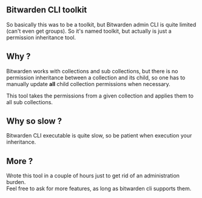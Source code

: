 ## Bitwarden CLI toolkit

So basically this was to be a toolkit, but Bitwarden admin CLI is quite limited (can't even get groups).
So it's named toolkit, but actually is just a permission inheritance tool.

## Why ?

Bitwarden works with collections and sub collections, but there is no permission inheritance between a collection and its child, so one has to manually update __all__ child collection permissions when necessary.

This tool takes the permissions from a given collection and applies them to all sub collections.

## Why so slow ?

Bitwarden CLI executable is quite slow, so be patient when execution your inheritance.

## More ?

Wrote this tool in a couple of hours just to get rid of an administration burden.  
Feel free to ask for more features, as long as bitwarden cli supports them.
